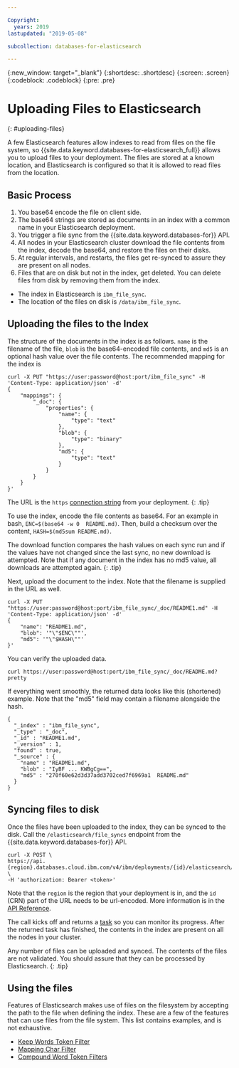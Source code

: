 ```yaml
---

Copyright:
  years: 2019
lastupdated: "2019-05-08"

subcollection: databases-for-elasticsearch

---
```


{:new_window: target="_blank"}
{:shortdesc: .shortdesc}
{:screen: .screen}
{:codeblock: .codeblock}
{:pre: .pre}

# Uploading Files to Elasticsearch 
{: #uploading-files}

A few Elasticsearch features allow indexes to read from files on the file system, so {{site.data.keyword.databases-for-elasticsearch_full}} allows you to upload files to your deployment. The files are
stored at a known location, and Elasticsearch is configured so that it is allowed to read files from the location.

## Basic Process

1. You base64 encode the file on client side.
2. The base64 strings are stored as documents in an index with a common name in your Elasticsearch deployment.
3. You trigger a file sync from the {{site.data.keyword.databases-for}} API.
4. All nodes in your Elasticsearch cluster download the file contents from the index, decode the base64, and restore the files on their disks.
5. At regular intervals, and restarts, the files get re-synced to assure they are present on all nodes.
6. Files that are on disk but not in the index, get deleted. You can delete files from disk by removing
them from the index. 

- The index in Elasticsearch is `ibm_file_sync`.
- The location of the files on disk is `/data/ibm_file_sync`.

## Uploading the files to the Index

The structure of the documents in the index is as follows. ``name`` is the filename of the file, `blob` is the base64-encoded file contents, and `md5` is an optional hash value over the file contents. The recommended mapping for the index is
```text
curl -X PUT "https://user:password@host:port/ibm_file_sync" -H 'Content-Type: application/json' -d'
{
    "mappings": {
        "_doc": {
            "properties": {
                "name": {
                    "type": "text"
                },
                "blob": {
                    "type": "binary"
                },
                "md5": {
                    "type": "text"
                }
            }
        }
    }
}'
```
The URL is the `https` [connection string](/docs/services/databases-for-elasticsearch?topic=databases-for-elasticsearch-connection-strings) from your deployment.
{: .tip}

To use the index, encode the file contents as base64. For an example in bash, `ENC=$(base64 -w 0  README.md)`. Then, build a checksum over the content, `HASH=$(md5sum README.md)`.

The download function compares the hash values on each sync run and if the values have not changed since the last sync, no new download is attempted.  Note that if any document in the index has no md5 value, all downloads are attempted again.
{: .tip}

Next, upload the document to the index. Note that the filename is supplied in the URL as well.
``` 
curl -X PUT "https://user:password@host:port/ibm_file_sync/_doc/README1.md" -H 'Content-Type: application/json' -d'
{
    "name": "README1.md",
    "blob": '"\"$ENC\""',
    "md5": '"\"$HASH\""'
}'
```

You can verify the uploaded data. 
```
curl https://user:password@host:port/ibm_file_sync/_doc/README.md?pretty
```

If everything went smoothly, the returned data looks like this (shortened) example. Note that the "md5" field may contain a filename alongside the hash.
``` 
{
  "_index" : "ibm_file_sync",
  "_type" : "_doc",
  "_id" : "README1.md",
  "_version" : 1,
  "found" : true,
  "_source" : {
    "name" : "README1.md",
    "blob" : "IyBF ... KWBgCg==",
    "md5" : "270f60e62d3d37add3702ced7f6969a1  README.md"
  }
}
```

## Syncing files to disk

Once the files have been uploaded to the index, they can be synced to the disk. Call the `/elasticsearch/file_syncs` endpoint from the {{site.data.keyword.databases-for}} API.
```
curl -X POST \
https://api.{region}.databases.cloud.ibm.com/v4/ibm/deployments/{id}/elasticsearch/file_syncs \
-H 'authorization: Bearer <token>'
```

Note that the `region` is the region that your deployment is in, and the `id` (CRN) part of the URL needs to be url-encoded. More information is in the [API Reference](https://cloud.ibm.com/apidocs/cloud-databases-api).

The call kicks off and returns a [task](https://cloud.ibm.com/apidocs/cloud-databases-api#get-currently-running-tasks-on-a-deployment) so you can monitor its progress. After the returned task has finished, the contents in the index are present on all the nodes in your cluster.

Any number of files can be uploaded and synced. The contents of the files are not validated. You should assure that they can be processed by Elasticsearch.
{: .tip}

## Using the files

Features of Elasticsearch makes use of files on the filesystem by accepting the path to the file when defining the index. These are a few of the features that can use files from the file system. This list contains examples, and is not exhaustive.
- [Keep Words Token Filter](https://www.elastic.co/guide/en/elasticsearch/reference/current/analysis-keep-words-tokenfilter.html)
- [Mapping Char Filter](https://www.elastic.co/guide/en/elasticsearch/reference/current/analysis-mapping-charfilter.html)
- [Compound Word Token Filters](https://www.elastic.co/guide/en/elasticsearch/reference/current/analysis-compound-word-tokenfilter.html)
